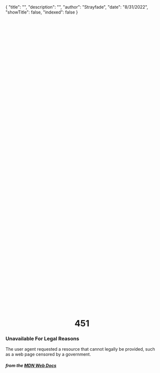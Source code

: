 {
    "title": "",
    "description": "",
    "author": "Strayfade",
    "date": "8/31/2022",
    "showTitle": false,
    "indexed": false
}

<p style="margin-right: auto; margin-left: auto; width: max-content; margin-top: 25vh; opacity: 0.5;"></p>
<h1 style="margin-right: auto; margin-left: auto; width: max-content; margin-top: 3px;">451</h1>

### Unavailable For Legal Reasons

The user agent requested a resource that cannot legally be provided, such as a web page censored by a government.

#### *from the [MDN Web Docs](https://developer.mozilla.org/en-US/docs/Web/HTTP/Status)* 